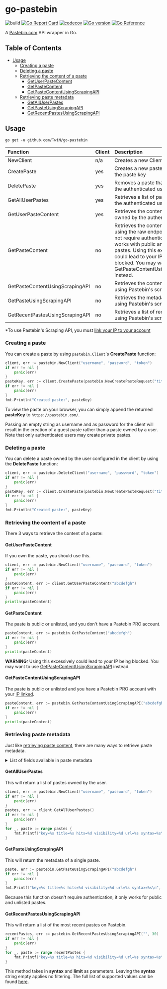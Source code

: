 # go-pastebin

![build](https://github.com/TwiN/go-pastebin/workflows/test/badge.svg?branch=master) 
[![Go Report Card](https://goreportcard.com/badge/github.com/TwiN/go-pastebin)](https://goreportcard.com/report/github.com/TwiN/go-pastebin)
[![codecov](https://codecov.io/gh/TwiN/go-pastebin/branch/master/graph/badge.svg)](https://codecov.io/gh/TwiN/go-pastebin)
[![Go version](https://img.shields.io/github/go-mod/go-version/TwiN/go-pastebin.svg)](https://github.com/TwiN/go-pastebin)
[![Go Reference](https://pkg.go.dev/badge/github.com/TwiN/go-pastebin.svg)](https://pkg.go.dev/github.com/TwiN/go-pastebin)

A [Pastebin.com](https://pastebin.com/) API wrapper in Go.


## Table of Contents

- [Usage](#usage)
  - [Creating a paste](#creating-a-paste)
  - [Deleting a paste](#deleting-a-paste)
  - [Retrieving the content of a paste](#retrieving-the-content-of-a-paste)
    - [GetUserPasteContent](#getuserpastecontent)
    - [GetPasteContent](#getpastecontent)
    - [GetPasteContentUsingScrapingAPI](#getpastecontentusingscrapingapi)
  - [Retrieving paste metadata](#retrieving-paste-metadata)
    - [GetAllUserPastes](#getalluserpastes)
    - [GetPasteUsingScrapingAPI](#getpasteusingscrapingapi)
    - [GetRecentPastesUsingScrapingAPI](#getrecentpastesusingscrapingapi)


## Usage
```
go get -u github.com/TwiN/go-pastebin
```

| Function                        | Client      | Description | PRO          |
|:------------------------------- |:----------- |:----------- |:------------ |
| NewClient                       | n/a         | Creates a new Client | no
| CreatePaste                     | yes         | Creates a new paste and returns the paste key | no
| DeletePaste                     | yes         | Removes a paste that belongs to the authenticated user | no
| GetAllUserPastes                | yes         | Retrieves a list of pastes owned by the authenticated user | no
| GetUserPasteContent             | yes         | Retrieves the content of a paste owned by the authenticated user | no
| GetPasteContent                 | no          | Retrieves the content of a paste using the raw endpoint. This does not require authentication, but only works with public and unlisted pastes. Using this excessively could lead to your IP being blocked. You may want to use GetPasteContentUsingScrapingAPI instead. | no
| GetPasteContentUsingScrapingAPI | no          | Retrieves the content of a paste using Pastebin's scraping API | yes*
| GetPasteUsingScrapingAPI        | no          | Retrieves the metadata of a paste using Pastebin's scraping API | yes*
| GetRecentPastesUsingScrapingAPI | no          | Retrieves a list of recent pastes using Pastebin's scraping API | yes*

\*To use Pastebin's Scraping API, you must [link your IP to your account](https://pastebin.com/doc_scraping_api)

### Creating a paste
You can create a paste by using `pastebin.Client`'s **CreatePaste** function:
```go
client, err := pastebin.NewClient("username", "password", "token")
if err != nil {
	panic(err)
}
pasteKey, err := client.CreatePaste(pastebin.NewCreatePasteRequest("title", "content", pastebin.ExpirationTenMinutes, pastebin.VisibilityUnlisted, "go"))
if err != nil {
	panic(err)
}
fmt.Println("Created paste:", pasteKey)
```
To view the paste on your browser, you can simply append the returned **pasteKey** to `https://pastebin.com/`.

Passing an empty string as username and as password for the client will result in the creation of a guest paste
rather than a paste owned by a user. Note that only authenticated users may create private pastes.


### Deleting a paste
You can delete a paste owned by the user configured in the client by using the **DeletePaste** function:
```go
client, err := pastebin.DeleteClient("username", "password", "token")
if err != nil {
	panic(err)
}
pasteKey, err := client.CreatePaste(pastebin.NewCreatePasteRequest("title", "content", pastebin.ExpirationTenMinutes, pastebin.VisibilityUnlisted, "go"))
if err != nil {
	panic(err)
}
fmt.Println("Created paste:", pasteKey)
```


### Retrieving the content of a paste
There 3 ways to retrieve the content of a paste:

#### GetUserPasteContent
If you own the paste, you should use this.
```go
client, err := pastebin.NewClient("username", "password", "token")
if err != nil {
	panic(err)
}
pasteContent, err := client.GetUserPasteContent("abcdefgh")
if err != nil {
	panic(err)
}
println(pasteContent)
```

#### GetPasteContent
The paste is public or unlisted, and you don't have a Pastebin PRO account.
```go
pasteContent, err := pastebin.GetPasteContent("abcdefgh")
if err != nil {
	panic(err)
}
println(pasteContent)
```
**WARNING:** Using this excessively could lead to your IP being blocked. You may want to use [GetPasteContentUsingScrapingAPI](#getpastecontentusingscrapingapi) instead.

#### GetPasteContentUsingScrapingAPI
The paste is public or unlisted and you have a Pastebin PRO account with your [IP linked](https://pastebin.com/doc_scraping_api).
```go
pasteContent, err := pastebin.GetPasteContentUsingScrapingAPI("abcdefgh")
if err != nil {
	panic(err)
}
println(pasteContent)
```


### Retrieving paste metadata
Just like [retrieving paste content](#retrieving-the-content-of-a-paste), there are many ways to retrieve paste metadata.

<details>
    <summary>List of fields available in paste metadata</summary>

- key
- title
- user
- url
- hits
- size
- date
- expiration date
- visibility (public, unlisted, private)
- syntax
</details>

#### GetAllUserPastes
This will return a list of pastes owned by the user.
```go
client, err := pastebin.NewClient("username", "password", "token")
if err != nil {
	panic(err)
}
pastes, err := client.GetAllUserPastes()
if err != nil {
	panic(err)
}
for _, paste := range pastes {
	fmt.Printf("key=%s title=%s hits=%d visibility=%d url=%s syntax=%s\n", paste.Key, paste.Title, paste.Hits, paste.Visibility, paste.URL, paste.Syntax)
}
```

#### GetPasteUsingScrapingAPI
This will return the metadata of a single paste.
```go
paste, err := pastebin.GetPasteUsingScrapingAPI("abcdefgh")
if err != nil {
	panic(err)
}
fmt.Printf("key=%s title=%s hits=%d visibility=%d url=%s syntax=%s\n", paste.Key, paste.Title, paste.Hits, paste.Visibility, paste.URL, paste.Syntax)
```
Because this function doesn't require authentication, it only works for public and unlisted pastes.

#### GetRecentPastesUsingScrapingAPI
This will return a list of the most recent pastes on Pastebin.
```go
recentPastes, err := pastebin.GetRecentPastesUsingScrapingAPI("", 30)
if err != nil {
	panic(err)
}
for _, paste := range recentPastes { 
    fmt.Printf("key=%s title=%s hits=%d visibility=%d url=%s syntax=%s\n", paste.Key, paste.Title, paste.Hits, paste.Visibility, paste.URL, paste.Syntax)
}
```
This method takes in **syntax** and **limit** as parameters. Leaving the **syntax** string empty applies no filtering. 
The full list of supported values can be found [here](https://pastebin.com/doc_api#5).
